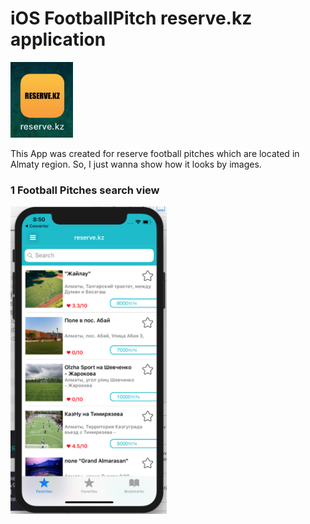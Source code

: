 # iOS FootballPitch reserve.kz application 
<p align="left">
<img src="img/logo.png" width="100"/>
</p>
This App was created for reserve football pitches which are located in Almaty region. So, I just wanna show how it looks by images.
<h3>1 Football Pitches search view</h3>
<p align="left">
  <img src="img/1_table_view.png" width="250"/>
</p>
